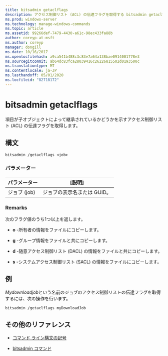 ```yaml
---
title: bitsadmin getaclflags
description: アクセス制御リスト (ACL) の伝達フラグを取得する bitsadmin getaclflags コマンドのリファレンストピック。
ms.prod: windows-server
ms.technology: manage-windows-commands
ms.topic: article
ms.assetid: 99266def-7479-4430-a61c-98ec433fa88b
author: coreyp-at-msft
ms.author: coreyp
manager: dongill
ms.date: 10/16/2017
ms.openlocfilehash: a9ca541b488c3c83e7a64a138bae0914001778e3
ms.sourcegitcommit: ab64dc83fca28039416c26226815502d0193500c
ms.translationtype: MT
ms.contentlocale: ja-JP
ms.lasthandoff: 05/01/2020
ms.locfileid: "82718172"
---
```

# <a name="bitsadmin-getaclflags"></a>bitsadmin getaclflags

項目が子オブジェクトによって継承されているかどうかを示すアクセス制御リスト (ACL) の伝達フラグを取得します。

## <a name="syntax"></a>構文

```
bitsadmin /getaclflags <job>
```

### <a name="parameters"></a>パラメーター

| パラメーター | [説明] |
| --------- | ----------- |
| ジョブ (job) | ジョブの表示名または GUID。 |

### <a name="remarks"></a>Remarks

次のフラグ値のうち1つ以上を返します。

- **o** -所有者の情報をファイルにコピーします。

- **g** -グループ情報をファイルと共にコピーします。

- **d** -随意アクセス制御リスト (DACL) の情報をファイルと共にコピーします。

- **s** -システムアクセス制御リスト (SACL) の情報をファイルにコピーします。

## <a name="examples"></a>例

*Mydownloadjob*という名前のジョブのアクセス制御リストの伝達フラグを取得するには、次の操作を行います。

```
bitsadmin /getaclflags myDownloadJob
```

## <a name="additional-references"></a>その他のリファレンス

- [コマンド ライン構文の記号](command-line-syntax-key.md)

- [bitsadmin コマンド](bitsadmin.md)
